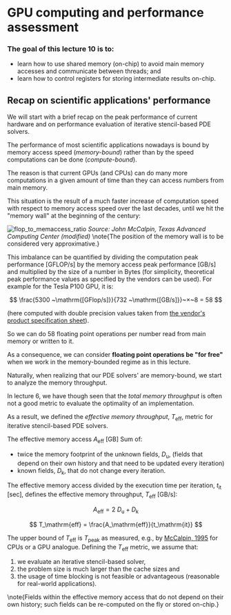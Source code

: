 <!--This file was generated, do not modify it.-->
# GPU computing and performance assessment

### The goal of this lecture 10 is to:

- learn how to use shared memory (on-chip) to avoid main memory accesses and communicate between threads; and
- learn how to control registers for storing intermediate results on-chip.

## Recap on scientific applications' performance

We will start with a brief recap on the peak performance of current hardware and on performance evaluation of iterative stencil-based PDE solvers.

The performance of most scientific applications nowadays is bound by memory access speed (*memory-bound*) rather than by the speed computations can be done (*compute-bound*).

The reason is that current GPUs (and CPUs) can do many more computations in a given amount of time than they can access numbers from main memory.

This situation is the result of a much faster increase of computation speed with respect to memory access speed over the last decades, until we hit the "memory wall" at the beginning of the century:

![flop_to_memaccess_ratio](../assets/literate_figures/l12_flop_to_memaccess_ratio.png)
*Source: John McCalpin, Texas Advanced Computing Center (modified)*
\note{The position of the memory wall is to be considered very approximative.}

This imbalance can be quantified by dividing the computation peak performance [GFLOP/s] by the memory access peak performance [GB/s] and multiplied by the size of a number in Bytes (for simplicity, theoretical peak performance values as specified by the vendors can be used). For example for the Tesla P100 GPU, it is:

$$ \frac{5300 ~\mathrm{[GFlop/s]}}{732 ~\mathrm{[GB/s]}}~×~8 = 58 $$

(here computed with double precision values taken from [the vendor's product specification sheet](https://www.nvidia.com/content/dam/en-zz/Solutions/Data-Center/tesla-p100/pdf/nvidia-tesla-p100-PCIe-datasheet.pdf)).

So we can do 58 floating point operations per number read from main memory or written to it.

As a consequence, we can consider **floating point operations be "for free"** when we work in the memory-bounded regime as in this lecture.

Naturally, when realizing that our PDE solvers' are memory-bound, we start to analyze the memory throughput.

In lecture 6, we have though seen that the *total memory throughput* is often not a good metric to evaluate the optimality of an implementation.

As a result, we defined the *effective memory throughput*, $T_\mathrm{eff}$, metric for iterative stencil-based PDE solvers.

The effective memory access $A_\mathrm{eff}$ [GB]
Sum of:
- twice the memory footprint of the unknown fields, $D_\mathrm{u}$, (fields that depend on their own history and that need to be updated every iteration)
- known fields, $D_\mathrm{k}$, that do not change every iteration.

The effective memory access divided by the execution time per iteration, $t_\mathrm{it}$ [sec], defines the effective memory throughput, $T_\mathrm{eff}$ [GB/s]:

$$ A_\mathrm{eff} = 2~D_\mathrm{u} + D_\mathrm{k} $$

$$ T_\mathrm{eff} = \frac{A_\mathrm{eff}}{t_\mathrm{it}} $$

The upper bound of $T_\mathrm{eff}$ is $T_\mathrm{peak}$ as measured, e.g., by [McCalpin, 1995](https://www.researchgate.net/publication/51992086_Memory_bandwidth_and_machine_balance_in_high_performance_computers) for CPUs or a GPU analogue.
Defining the $T_\mathrm{eff}$ metric, we assume that:
1. we evaluate an iterative stencil-based solver,
2. the problem size is much larger than the cache sizes and
3. the usage of time blocking is not feasible or advantageous (reasonable for real-world applications).

\note{Fields within the effective memory access that do not depend on their own history; such fields can be re-computed on the fly or stored on-chip.}

